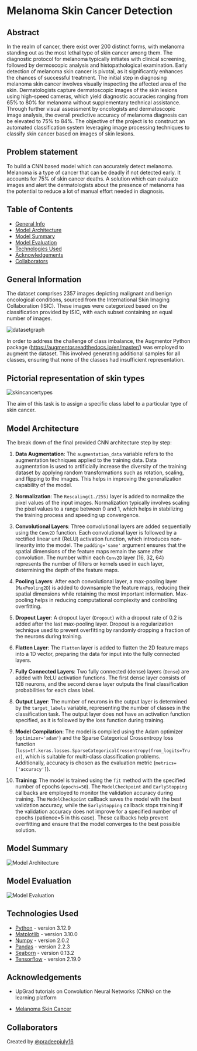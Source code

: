 # Melanoma Skin Cancer Detection

## Abstract

In the realm of cancer, there exist over 200 distinct forms, with melanoma standing out as the most lethal type of skin cancer among them. The diagnostic protocol for melanoma typically initiates with clinical screening, followed by dermoscopic analysis and histopathological examination. Early detection of melanoma skin cancer is pivotal, as it significantly enhances the chances of successful treatment. The initial step in diagnosing melanoma skin cancer involves visually inspecting the affected area of the skin. Dermatologists capture dermatoscopic images of the skin lesions using high-speed cameras, which yield diagnostic accuracies ranging from 65% to 80% for melanoma without supplementary technical assistance. Through further visual assessment by oncologists and dermatoscopic image analysis, the overall predictive accuracy of melanoma diagnosis can be elevated to 75% to 84%. The objective of the project is to construct an automated classification system leveraging image processing techniques to classify skin cancer based on images of skin lesions.

## Problem statement

To build a CNN based model which can accurately detect melanoma. Melanoma is a type of cancer that can be deadly if not detected early. It accounts for 75% of skin cancer deaths. A solution which can evaluate images and alert the dermatologists about the presence of melanoma has the potential to reduce a lot of manual effort needed in diagnosis.

## Table of Contents

- [General Info](#general-information)
- [Model Architecture](#model-architecture)
- [Model Summary](#model-summary)
- [Model Evaluation](#model-evaluation)
- [Technologies Used](#technologies-used)
- [Acknowledgements](#acknowledgements)
- [Collaborators](#collaborators)

<!-- You can include any other section that is pertinent to your problem -->

## General Information

The dataset comprises 2357 images depicting malignant and benign oncological conditions, sourced from the International Skin Imaging Collaboration (ISIC). These images were categorized based on the classification provided by ISIC, with each subset containing an equal number of images.

![datasetgraph](./class_distribution.png)

In order to address the challenge of class imbalance, the Augmentor Python package (https://augmentor.readthedocs.io/en/master/) was employed to augment the dataset. This involved generating additional samples for all classes, ensuring that none of the classes had insufficient representation.

## Pictorial representation of skin types

![skincancertypes](./skin_cancer_types.png)

The aim of this task is to assign a specific class label to a particular type of skin cancer.

## Model Architecture

The break down of the final provided CNN architecture step by step:

1. **Data Augmentation**: The `augmentation_data` variable refers to the augmentation techniques applied to the training data. Data augmentation is used to artificially increase the diversity of the training dataset by applying random transformations such as rotation, scaling, and flipping to the images. This helps in improving the generalization capability of the model.

2. **Normalization**: The `Rescaling(1./255)` layer is added to normalize the pixel values of the input images. Normalization typically involves scaling the pixel values to a range between 0 and 1, which helps in stabilizing the training process and speeding up convergence.

3. **Convolutional Layers**: Three convolutional layers are added sequentially using the `Conv2D` function. Each convolutional layer is followed by a rectified linear unit (ReLU) activation function, which introduces non-linearity into the model. The `padding='same'` argument ensures that the spatial dimensions of the feature maps remain the same after convolution. The number within each `Conv2D` layer (16, 32, 64) represents the number of filters or kernels used in each layer, determining the depth of the feature maps.

4. **Pooling Layers**: After each convolutional layer, a max-pooling layer (`MaxPooling2D`) is added to downsample the feature maps, reducing their spatial dimensions while retaining the most important information. Max-pooling helps in reducing computational complexity and controlling overfitting.

5. **Dropout Layer**: A dropout layer (`Dropout`) with a dropout rate of 0.2 is added after the last max-pooling layer. Dropout is a regularization technique used to prevent overfitting by randomly dropping a fraction of the neurons during training.

6. **Flatten Layer**: The `Flatten` layer is added to flatten the 2D feature maps into a 1D vector, preparing the data for input into the fully connected layers.

7. **Fully Connected Layers**: Two fully connected (dense) layers (`Dense`) are added with ReLU activation functions. The first dense layer consists of 128 neurons, and the second dense layer outputs the final classification probabilities for each class label.

8. **Output Layer**: The number of neurons in the output layer is determined by the `target_labels` variable, representing the number of classes in the classification task. The output layer does not have an activation function specified, as it is followed by the loss function during training.

9. **Model Compilation**: The model is compiled using the Adam optimizer (`optimizer='adam'`) and the Sparse Categorical Crossentropy loss function (`loss=tf.keras.losses.SparseCategoricalCrossentropy(from_logits=True)`), which is suitable for multi-class classification problems. Additionally, accuracy is chosen as the evaluation metric (`metrics=['accuracy']`).

10. **Training**: The model is trained using the `fit` method with the specified number of epochs (`epochs=50`). The `ModelCheckpoint` and `EarlyStopping` callbacks are employed to monitor the validation accuracy during training. The `ModelCheckpoint` callback saves the model with the best validation accuracy, while the `EarlyStopping` callback stops training if the validation accuracy does not improve for a specified number of epochs (patience=5 in this case). These callbacks help prevent overfitting and ensure that the model converges to the best possible solution.

## Model Summary

![Model Architecture](./model_summary.png)

## Model Evaluation

![Model Evaluation](./model_evaluation.png)

## Technologies Used

- [Python](https://www.python.org/) - version 3.12.9
- [Matplotlib](https://matplotlib.org/) - version 3.10.0
- [Numpy](https://numpy.org/) - version 2.0.2
- [Pandas](https://pandas.pydata.org/) - version 2.2.3
- [Seaborn](https://seaborn.pydata.org/) - version 0.13.2
- [Tensorflow](https://www.tensorflow.org/) - version 2.19.0

<!-- As the libraries versions keep on changing, it is recommended to mention the version of library used in this project -->

## Acknowledgements

- UpGrad tutorials on Convolution Neural Networks (CNNs) on the learning platform

- [Melanoma Skin Cancer](https://www.cancer.org/cancer/melanoma-skin-cancer/about/what-is-melanoma.html)

## Collaborators

Created by [@pradeepjuly16](https://github.com/pradeepjuly16)
